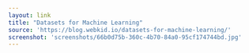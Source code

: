 ```yaml
---
layout: link
title: "Datasets for Machine Learning"
source: 'https://blog.webkid.io/datasets-for-machine-learning/'
screenshot: 'screenshots/66b0d75b-360c-4b70-84a0-95cf174744bd.jpg'
---
```



